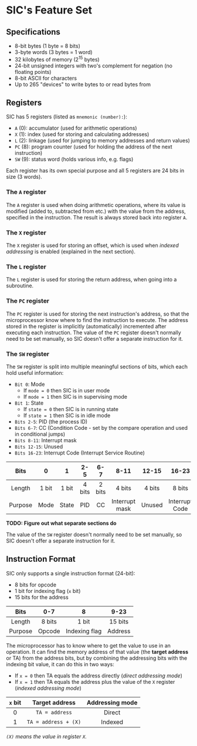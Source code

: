 # SIC's Feature Set

## Specifications

- 8-bit bytes (1 byte = 8 bits)
- 3-byte words (3 bytes = 1 word)
- 32 kilobytes of memory (2<sup>15</sup> bytes)
- 24-bit unsigned integers with two's complement for negation (no floating points)
- 8-bit ASCII for characters
- Up to 265 "devices" to write bytes to or read bytes from

## Registers

SIC has 5 registers (listed as `mnemonic (number):`):

- `A`  (0): accumulator (used for arithmetic operations)
- `X`  (1): index (used for storing and calculating addresses)
- `L`  (2): linkage (used for jumping to memory addresses and return values)
- `PC` (8): program counter (used for holding the address of the next instruction)
- `SW` (9): status word (holds various info, e.g. flags)

Each register has its own special purpose and all 5 registers are 24 bits in
size (3 words).

### The `A` register

The `A` register is used when doing arithmetic operations, where its value is
modified (added to, subtracted from etc.) with the value from the address,
specified in the instruction.
The result is always stored back into register `A`.

### The `X` register

The `X` register is used for storing an offset, which is used when *indexed*
*addressing* is enabled (explained in the next section).

### The `L` register

The `L` register is used for storing the return address, when going into a
subroutine.

### The `PC` register

The `PC` register is used for storing the next instruction's address, so that
the microprocessor know where to find the instruction to execute.
The address stored in the register is implicitly (automatically) incremented
after executing each instruction.
The value of the `PC` register doesn't normally need to be set manually, so
SIC doesn't offer a separate instruction for it.

### The `SW` register

The `SW` register is split into multiple meaningful sections of bits, which
each hold useful information:

- `Bit 0`: Mode
    - If `mode = 0` then SIC is in user mode
    - If `mode = 1` then SIC is in supervising mode
- `Bit 1`: State
    - If `state = 0` then SIC is in running state
    - If `state = 1` then SIC is in idle mode
- `Bits 2-5`: PID (the process ID)
- `Bits 6-7`: CC (Condition Code - set by the compare operation and used in
conditional jumps)
- `Bits 8-11`: Interrupt mask
- `Bits 12-15`: Unused
- `Bits 16-23`: Interrupt Code (Interrupt Service Routine)

|   Bits  |   0   |   1   |   2-5  |   6-7  |      8-11      |  12-15 |      16-23     |
|:-------:|:-----:|:-----:|:------:|:------:|:--------------:|:------:|:--------------:|
|  Length | 1 bit | 1 bit | 4 bits | 2 bits |     4 bits     | 4 bits |     8 bits     |
| Purpose |  Mode | State |   PID  |   CC   | Interrupt mask | Unused | Interrupt Code |

**TODO: Figure out what separate sections do**

The value of the `SW` register doesn't normally need to be set manually, so
SIC doesn't offer a separate instruction for it.

## Instruction Format

SIC only supports a single instruction format (24-bit):

- 8 bits for opcode
- 1 bit for indexing flag (`x` bit)
- 15 bits for the address

|   Bits  |   0-7  |       8       |   9-23  |
|:-------:|:------:|:-------------:|:-------:|
|  Length | 8 bits |     1 bit     | 15 bits |
| Purpose | Opcode | Indexing flag | Address |

The microprocessor has to know where to get the value to use in an operation.
It can find the memory address of that value (the **target address** or TA) from
the address bits, but by combining the addressing bits with the indexing bit
value, it can do this in two ways:

- If `x = 0` then TA equals the address directly (*direct addressing mode*)
- If `x = 1` then TA equals the address plus the value of the `X` register
(*indexed addressing mode*)

| `x` bit |    Target address    | Addressing mode |
|:-------:|:--------------------:|:---------------:|
|    0    |    `TA = address`    |      Direct     |
|    1    | `TA = address + (X)` |     Indexed     |

*`(X)` means the value in register `X`.*
